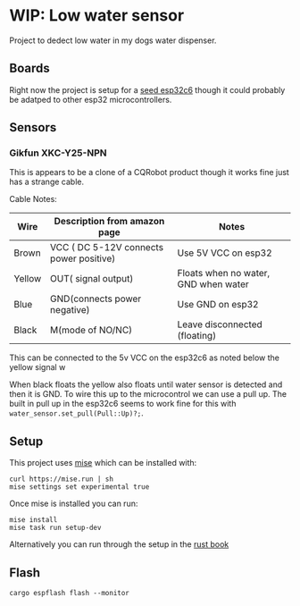# WIP: Low water sensor

Project to dedect low water in my dogs water dispenser.

## Boards

Right now the project is setup for a [seed esp32c6](https://www.seeedstudio.com/Seeed-Studio-XIAO-ESP32C6-p-5884.html) though it could probably be adatped to other esp32 microcontrollers.

## Sensors

### Gikfun XKC-Y25-NPN

This is appears to be a clone of a CQRobot product though it works fine just has a strange cable.

Cable Notes:

| Wire   | Description from amazon page            | Notes                                |
|--------|-----------------------------------------|--------------------------------------|
| Brown  | VCC ( DC 5-12V connects power positive) | Use 5V VCC on esp32                  |
| Yellow | OUT( signal output)                     | Floats when no water, GND when water |
| Blue   | GND(connects power negative)            | Use GND on esp32                     |
| Black  | M(mode of NO/NC)                        | Leave disconnected (floating)        |

This can be connected to the 5v VCC on the esp32c6 as noted below the yellow signal w

When black floats the yellow also floats until water sensor is detected and then it is GND. To wire this up to the microcontrol we can use a pull up. The built in pull up in the esp32c6 seems to work fine for this with `water_sensor.set_pull(Pull::Up)?;`.


## Setup

This project uses [mise](https://mise.jdx.dev/getting-started.html#_1-install-mise-cli) which can be installed with:

```
curl https://mise.run | sh
mise settings set experimental true
```

Once mise is installed you can run:
```
mise install
mise task run setup-dev
```

Alternatively you can run through the setup in the [rust book](https://docs.esp-rs.org/book/installation/index.html)

## Flash

```
cargo espflash flash --monitor
```

